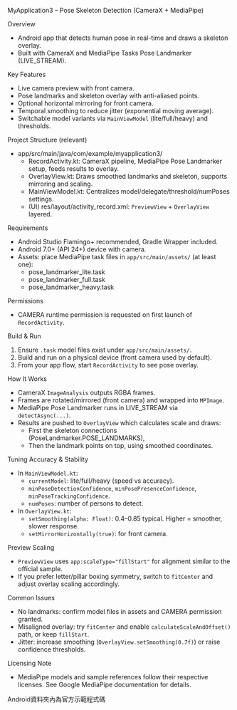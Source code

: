 MyApplication3 – Pose Skeleton Detection (CameraX + MediaPipe)

Overview
- Android app that detects human pose in real-time and draws a skeleton overlay.
- Built with CameraX and MediaPipe Tasks Pose Landmarker (LIVE_STREAM).

Key Features
- Live camera preview with front camera.
- Pose landmarks and skeleton overlay with anti-aliased points.
- Optional horizontal mirroring for front camera.
- Temporal smoothing to reduce jitter (exponential moving average).
- Switchable model variants via `MainViewModel` (lite/full/heavy) and thresholds.

Project Structure (relevant)
- app/src/main/java/com/example/myapplication3/
  - RecordActivity.kt: CameraX pipeline, MediaPipe Pose Landmarker setup, feeds results to overlay.
  - OverlayView.kt: Draws smoothed landmarks and skeleton, supports mirroring and scaling.
  - MainViewModel.kt: Centralizes model/delegate/threshold/numPoses settings.
  - (UI) res/layout/activity_record.xml: `PreviewView` + `OverlayView` layered.

Requirements
- Android Studio Flamingo+ recommended, Gradle Wrapper included.
- Android 7.0+ (API 24+) device with camera.
- Assets: place MediaPipe task files in `app/src/main/assets/` (at least one):
  - pose_landmarker_lite.task
  - pose_landmarker_full.task
  - pose_landmarker_heavy.task

Permissions
- CAMERA runtime permission is requested on first launch of `RecordActivity`.

Build & Run
1) Ensure `.task` model files exist under `app/src/main/assets/`.
2) Build and run on a physical device (front camera used by default).
3) From your app flow, start `RecordActivity` to see pose overlay.

How It Works
- CameraX `ImageAnalysis` outputs RGBA frames.
- Frames are rotated/mirrored (front camera) and wrapped into `MPImage`.
- MediaPipe Pose Landmarker runs in LIVE_STREAM via `detectAsync(...)`.
- Results are pushed to `OverlayView` which calculates scale and draws:
  - First the skeleton connections (PoseLandmarker.POSE_LANDMARKS),
  - Then the landmark points on top, using smoothed coordinates.

Tuning Accuracy & Stability
- In `MainViewModel.kt`:
  - `currentModel`: lite/full/heavy (speed vs accuracy).
  - `minPoseDetectionConfidence`, `minPosePresenceConfidence`, `minPoseTrackingConfidence`.
  - `numPoses`: number of persons to detect.
- In `OverlayView.kt`:
  - `setSmoothing(alpha: Float)`: 0.4–0.85 typical. Higher = smoother, slower response.
  - `setMirrorHorizontally(true)`: for front camera.

Preview Scaling
- `PreviewView` uses `app:scaleType="fillStart"` for alignment similar to the official sample.
- If you prefer letter/pillar boxing symmetry, switch to `fitCenter` and adjust overlay scaling accordingly.

Common Issues
- No landmarks: confirm model files in assets and CAMERA permission granted.
- Misaligned overlay: try `fitCenter` and enable `calculateScaleAndOffset()` path, or keep `fillStart`.
- Jitter: increase smoothing (`OverlayView.setSmoothing(0.7f)`) or raise confidence thresholds.

Licensing Note
- MediaPipe models and sample references follow their respective licenses. See Google MediaPipe documentation for details.

Android資料夾內為官方示範程式碼
